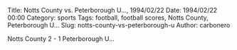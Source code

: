 Title: Notts County vs. Peterborough U…, 1994/02/22
Date: 1994/02/22 00:00
Category: sports
Tags: football, football scores, Notts County, Peterborough U…
Slug: notts-county-vs-peterborough-u
Author: carbonero


Notts County 2 - 1 Peterborough U…
